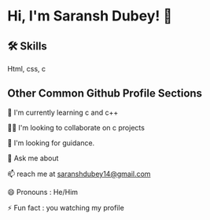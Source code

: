 
# Hi, I'm Saransh Dubey! 👋


## 🛠 Skills
Html, css, c 


## Other Common Github Profile Sections
🧠 I'm currently learning c and c++

👯‍♀️ I'm looking to collaborate on c projects

🤔 I'm looking for guidance.

💬 Ask me about 

📫 reach me at saranshdubey14@gmail.com

😄 Pronouns : He/Him

⚡️ Fun fact : you watching my profile
